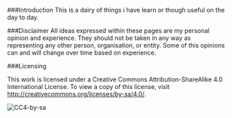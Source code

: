 ###Introduction
This is a dairy of things i have learn or though useful on the day to day.

###Disclaimer
All ideas expressed within these pages are my personal opinion and experience. They should not be taken in any way as representing any other person, organisation, or entity. Some of this opinions can and will change over time based on experience.

###Licensing

This work is licensed under a Creative Commons Attribution-ShareAlike 4.0 International License.
To view a copy of this license, visit http://creativecommons.org/licenses/by-sa/4.0/.


![CC4-by-sa](https://i.creativecommons.org/l/by-sa/4.0/88x31.png)